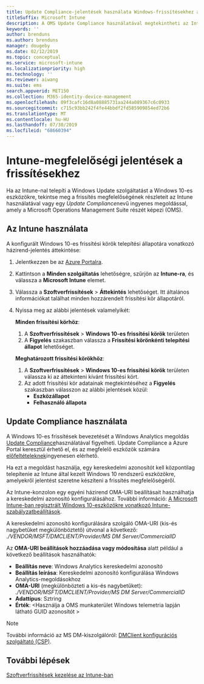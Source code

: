 ```yaml
---
title: Update Compliance-jelentések használata Windows-frissítésekhez a Microsoft Intune
titleSuffix: Microsoft Intune
description: A OMS Update Compliance használatával megtekintheti az Intune-nal üzembe helyezett Windows-frissítések jelentési szolgáltatásait.
keywords: ''
author: brenduns
ms.author: brenduns
manager: dougeby
ms.date: 02/12/2019
ms.topic: conceptual
ms.service: microsoft-intune
ms.localizationpriority: high
ms.technology: ''
ms.reviewer: aiwang
ms.suite: ems
search.appverid: MET150
ms.collection: M365-identity-device-management
ms.openlocfilehash: 09f3cafc16d8a08885731aa244a089367c6c0933
ms.sourcegitcommit: c715c93bb242f4fe44bbdf2fd585909854ed72b6
ms.translationtype: MT
ms.contentlocale: hu-HU
ms.lasthandoff: 07/30/2019
ms.locfileid: "68660394"
---
```

# <a name="intune-compliance-reports-for-updates"></a>Intune-megfelelőségi jelentések a frissítésekhez
Ha az Intune-nal telepíti a Windows Update szolgáltatást a Windows 10-es eszközökre, tekintse meg a frissítés megfelelőségének részleteit az Intune használatával vagy egy *Update Compliance*nevű ingyenes megoldással, amely a Microsoft Operations Management Suite részét képezi (OMS).

## <a name="use-intune"></a>Az Intune használata
A konfigurált Windows 10-es frissítési körök telepítési állapotára vonatkozó házirend-jelentés áttekintése: 
1. Jelentkezzen be az [Azure Portalra](https://portal.azure.com/).
2. Kattintson a **Minden szolgáltatás** lehetőségre, szűrjön az **Intune-ra**, és válassza a **Microsoft Intune** elemet.
3. Válassza a **Szoftverfrissítések** > **Áttekintés** lehetőséget. Itt általános információkat találhat minden hozzárendelt frissítési kör állapotáról.
4. Nyissa meg az alábbi jelentések valamelyikét:  

   **Minden frissítési körhöz**:
   1. A **Szoftverfrissítések** > **Windows 10-es frissítési körök** területen
   2. A **Figyelés** szakaszban válassza a **Frissítési körönkénti telepítési állapot** lehetőséget.  

   **Meghatározott frissítési körökhöz**:  

   1. A **Szoftverfrissítések** > **Windows 10-es frissítési körök** területen válassza ki az áttekinteni kívánt frissítési kört.  
   2. Az adott frissítési kör adatainak megtekintéséhez a **Figyelés** szakaszban válasszon az alábbi jelentések közül:  
      - **Eszközállapot**  
      - **Felhasználó állapota**  

## <a name="use-update-compliance"></a>Update Compliance használata
A Windows 10-es frissítések bevezetését a Windows Analytics megoldás [Update Compliance](https://technet.microsoft.com/itpro/windows/manage/update-compliance-monitor)használatával figyelheti. Update Compliance a Azure Portal keresztül érhető el, és az megfelelő eszközök számára [előfeltételeknek](https://docs.microsoft.com/windows/deployment/update/update-compliance-get-started#update-compliance-prerequisites)ingyenesen elérhető.  

Ha ezt a megoldást használja, egy kereskedelmi azonosítót kell központilag telepítenie az Intune által kezelt Windows 10 rendszerű eszközökre, amelyekről jelentést szeretne készíteni a frissítés megfelelőségéről.  

Az Intune-konzolon egy egyéni házirend OMA-URI beállításait használhatja a kereskedelmi azonosító konfigurálásához. További információ: [A Microsoft Intune-ban regisztrált Windows 10-eszközökre vonatkozó Intune-szabályzatbeállítások](https://docs.microsoft.com/intune-classic/deploy-use/windows-10-policy-settings-in-microsoft-intune).  

A kereskedelmi azonosító konfigurálására szolgáló OMA-URI (kis-és nagybetűket megkülönböztető) útvonal a következő: *./VENDOR/MSFT/DMCLIENT/Provider/MS DM Server/CommercialID*  

Az **OMA-URI beállítások hozzáadása vagy módosítása** alatt például a következő beállítások használhatók:
- **Beállítás neve**: Windows Analytics kereskedelmi azonosító
- **Beállítás leírása**: Kereskedelmi azonosító konfigurálása Windows Analytics-megoldásokhoz
- **OMA-URI** (megkülönbözteti a kis-és nagybetűket): *./VENDOR/MSFT/DMCLIENT/Provider/MS DM Server/CommercialID*
- **Adattípus**: Sztring
- **Érték**: \<Használja a OMS munkaterület Windows telemetria lapján látható GUID azonosítót >
 
> [!NOTE]  
> További információ az MS DM-kiszolgálóról: [DMClient konfigurációs szolgáltató (CSP)]( https://docs.microsoft.com/windows/client-management/mdm/dmclient-csp).

## <a name="next-steps"></a>További lépések
[Szoftverfrissítések kezelése az Intune-ban](windows-update-for-business-configure.md)

